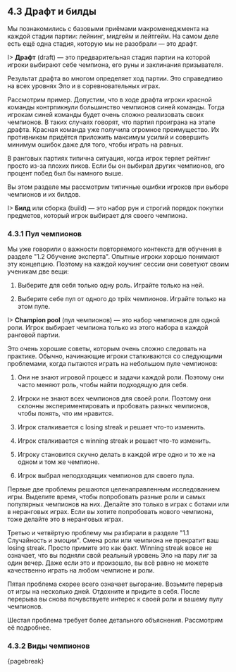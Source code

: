 ## 4.3 Драфт и билды

Мы познакомились с базовыми приёмами макроменеджмента на каждой стадии партии: лейнинг, мидгейм и лейтгейм. На самом деле есть ещё одна стадия, которую мы не разобрали — это драфт.

I> **Драфт** (draft) — это предварительная стадия партии на которой игроки выбирают себе чемпиона, его руны и заклинания призывателя.

Результат драфта во многом определяет ход партии. Это справедливо на всех уровнях Эло и в соревновательных играх.

Рассмотрим пример. Допустим, что в ходе драфта игроки красной команды контрпикнули большинство чемпионов синей команды. Тогда игрокам синей команды будет очень сложно реализовать своих чемпионов. В таких случаях говорят, что партия проиграна на этапе драфта. Красная команда уже получила огромное преимущество. Их противникам придётся приложить максимум усилий и совершить минимум ошибок даже для того, чтобы играть на равных.

В ранговых партиях типична ситуация, когда игрок теряет рейтинг просто из-за плохих пиков. Если бы он выбирал других чемпионов, его процент побед был бы намного выше.

Вы этом разделе мы рассмотрим типичные ошибки игроков при выборе чемпионов и их билдов.

I> **Билд** или сборка (build) — это набор рун и строгий порядок покупки предметов, который игрок выбирает для своего чемпиона.

### 4.3.1 Пул чемпионов

Мы уже говорили о важности повторяемого контекста для обучения в разделе "1.2 Обучение эксперта". Опытные игроки хорошо понимают эту концепцию. Поэтому на каждой коучинг сессии они советуют своим ученикам две вещи:

1. Выберите для себя только одну роль. Играйте только на ней.

2. Выберите себе пул от одного до трёх чемпионов. Играйте только на этом пуле.

I> **Champion pool** (пул чемпионов) — это набор чемпионов для одной роли. Игрок выбирает чемпиона только из этого набора в каждой ранговой партии.

Это очень хорошие советы, которым очень сложно следовать на практике. Обычно, начинающие игроки сталкиваются со следующими проблемами, когда пытаются играть на небольшом пуле чемпионов:

1. Они не знают игровой процесс и задачи каждой роли. Поэтому они часто меняют роль, чтобы найти подходящую для себя.

2. Игроки не знают всех чемпионов для своей роли. Поэтому они склонны экспериментировать и пробовать разных чемпионов, чтобы понять, что им нравится.

3. Игрок сталкивается с losing streak и решает что-то изменить.

4. Игрок сталкивается с winning streak и решает что-то изменить.

5. Игроку становится скучно делать в каждой игре одно и то же на одном и том же чемпионе.

6. Игрок выбрал неподходящих чемпионов для своего пула.

Первые две проблемы решаются целенаправленным исследованием игры. Выделите время, чтобы попробовать разные роли и самых популярных чемпионов на них. Делайте это только в играх с ботами или в неранговых играх. Если вы хотите попробовать нового чемпиона, тоже делайте это в неранговых играх.

Третью и четвёртую проблему мы разбирали в разделе "1.1 Случайность и эмоции". Смена роли или чемпиона не прекратит ваш losing streak. Просто примите это как факт. Winning streak вовсе не означает, что вы подняли свой реальный уровень Эло на пару лиг за один вечер. Даже если это и произошло, вы всё равно не можете качественно играть на любом чемпионе и роли.

Пятая проблема скорее всего означает выгорание. Возьмите перерыв от игры на несколько дней. Отдохните и придите в себя. После перерыва вы снова почувствуете интерес к своей роли и вашему пулу чемпионов.

Шестая проблема требует более детального объяснения. Рассмотрим её подробнее.

### 4.3.2 Виды чемпионов

>>>

{pagebreak}
